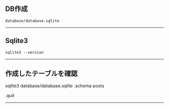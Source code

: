 ## DB作成
```
database/database.sqlite
```

_________________________________________________________
## Sqlite3
```
sqlite3 --version
```

_________________________________________________________
## 作成したテーブルを確認
sqlite3 database/database.sqlite
.schema posts

.quit

_________________________________________________________


